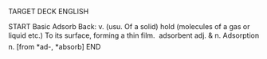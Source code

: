 TARGET DECK
ENGLISH

START
Basic
Adsorb
Back: v. (usu. Of a solid) hold (molecules of a gas or liquid etc.) To its surface, forming a thin film.  adsorbent adj. & n. Adsorption n. [from *ad-, *absorb]
END
